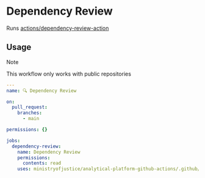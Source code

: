 # Dependency Review

Runs [actions/dependency-review-action](https://github.com/actions/dependency-review-action)

## Usage

> [!NOTE]
> This workflow only works with public repositories

```yaml
---
name: 🔍 Dependency Review

on:
  pull_request:
    branches:
      - main

permissions: {}

jobs:
  dependency-review:
    name: Dependency Review
    permissions:
      contents: read
    uses: ministryofjustice/analytical-platform-github-actions/.github/workflows/reusable-dependency-review.yml@<commit SHA> # <version>
```
